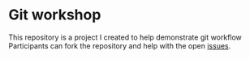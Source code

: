 # Git workshop

This repository is a project I created to help demonstrate git workflow
Participants can fork the repository and help with the open [issues](https://github.com/WesleyKlop/git-workshop/issues).
